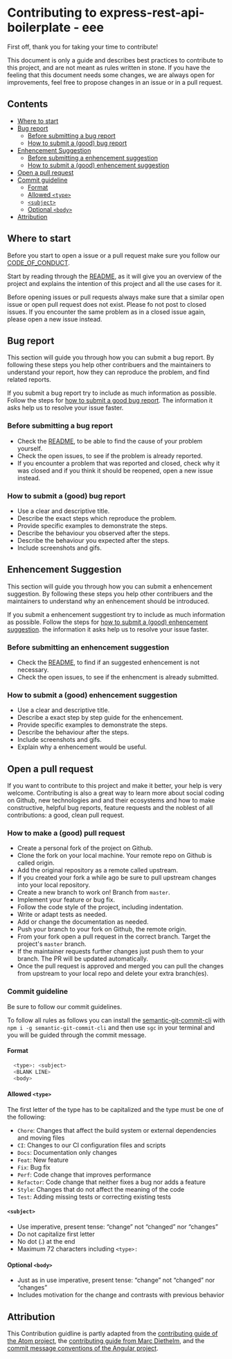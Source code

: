 # Contributing to express-rest-api-boilerplate - eee

First off, thank you for taking your time to contribute!

This document is only a guide and describes best practices to contribute to this project, and are not meant as rules written in stone. If you have the feeling that this document needs some changes, we are always open for improvements, feel free to propose changes in an issue or in a pull request.

## Contents

* [Where to start](#where-to-start)
* [Bug report](#bug-report)
  * [Before submitting a bug report](#before-submitting-a-bug-report)
  * [How to submit a (good) bug report](#how-to-submit-a-(good)-bug-report)
* [Enhencement Suggestion](#enhencement-suggestion)
  * [Before submitting a enhencement suggestion](#before-submitting-a-enhencement-suggestion)
  * [How to submit a (good) enhencement suggestion](#how-to-submit-a-(good)-enhencement-suggestion)
* [Open a pull request](#open-a-pull-request)
* [Commit guideline](#commit-guideline)
  * [Format](#format)
  * [Allowed `<type>`](#allowed-`<type>`)
  * [`<subject>`](#`<subject>`)
  * [Optional `<body>`](#optional-`<body>`)
* [Attribution](#attribution)

## Where to start

Before you start to open a issue or a pull request make sure you follow our [CODE_OF_CONDUCT](./CODE_OF_CONDUCT.md).

Start by reading through the [README](./README.md), as it will give you an overview of the project and explains the intention of this project and all the use cases for it.

Before opening issues or pull requests always make sure that a similar open issue or open pull request does not exist. Please fo not post to closed issues. If you encounter the same problem as in a closed issue again, please open a new issue instead.

## Bug report

This section will guide you through how you can submit a bug report. By following these steps you help other contribuers and the maintainers to understand your report, how they can reproduce the problem, and find related reports.

If you submit a bug report try to include as much information as possible. Follow the steps for [how to submit a good bug report](#how-to-submit-a-(good)-bug-report). The information it asks help us to resolve your issue faster.

### Before submitting a bug report

* Check the [README](./README.md), to be able to find the cause of your problem yourself.
* Check the open issues, to see if the problem is already reported.
* If you encounter a problem that was reported and closed, check why it was closed and if you think it should be reopened, open a new issue instead.

### How to submit a (good) bug report

* Use a clear and descriptive title.
* Describe the exact steps which reproduce the problem.
* Provide specific examples to demonstrate the steps.
* Describe the behaviour you observed after the steps.
* Describe the behaviour you expected after the steps.
* Include screenshots and gifs.

## Enhencement Suggestion

This section will guide you through how you can submit a enhencement suggestion. By following these steps you help other contribuers and the maintainers to understand why an enhencement should be introduced.

If you submit a enhencement suggestiont try to include as much information as possible. Follow the steps for [how to submit a (good) enhencement suggestion](#how-to-submit-a-(good)-enhencement-suggestion). the information it asks help us to resolve your issue faster.

### Before submitting an enhencement suggestion

* Check the [README](./README.md), to find if an suggested enhencement is not necessary.
* Check the open issues, to see if the enhencment is already submitted.

### How to submit a (good) enhencement suggestion

* Use a clear and descriptive title.
* Describe a exact step by step guide for the enhencement.
* Provide specific examples to demonstrate the steps.
* Describe the behaviour after the steps.
* Include screenshots and gifs.
* Explain why a enhencement would be useful.

## Open a pull request

If you want to contribute to this project and make it better, your help is very welcome. Contributing is also a great way to learn more about social coding on Github, new technologies and and their ecosystems and how to make constructive, helpful bug reports, feature requests and the noblest of all contributions: a good, clean pull request.

### How to make a (good) pull request

* Create a personal fork of the project on Github.
* Clone the fork on your local machine. Your remote repo on Github is called origin.
* Add the original repository as a remote called upstream.
* If you created your fork a while ago be sure to pull upstream changes into your local repository.
* Create a new branch to work on! Branch from `master`.
* Implement your feature or bug fix.
* Follow the code style of the project, including indentation.
* Write or adapt tests as needed.
* Add or change the documentation as needed.
* Push your branch to your fork on Github, the remote origin.
* From your fork open a pull request in the correct branch. Target the project's `master` branch.
* If the maintainer requests further changes just push them to your branch. The PR will be updated automatically.
* Once the pull request is approved and merged you can pull the changes from upstream to your local repo and delete your extra branch(es).

### Commit guideline

Be sure to follow our commit guidelines.

To follow all rules as follows you can install the [semantic-git-commit-cli](https://github.com/JPeer264/node-semantic-git-commit-cli) with `npm i -g semantic-git-commit-cli` and then use `sgc` in your terminal and you will be guided through the commit message.

#### Format

```sh
  <type>: <subject>
  <BLANK LINE>
  <body>
```

#### Allowed `<type>`

The first letter of the type has to be capitalized and the type must be one of the following:

* `Chore`: Changes that affect the build system or external dependencies and moving files
* `CI`: Changes to our CI configuration files and scripts
* `Docs`: Documentation only changes
* `Feat`: New feature
* `Fix`: Bug fix
* `Perf`: Code change that improves performance
* `Refactor`: Code change that neither fixes a bug nor adds a feature
* `Style`: Changes that do not affect the meaning of the code
* `Test`: Adding missing tests or correcting existing tests

#### `<subject>`

* Use imperative, present tense: “change” not “changed” nor “changes”
* Do not capitalize first letter
* No dot (.) at the end
* Maximum 72 characters including `<type>:`

#### Optional `<body>`

* Just as in use imperative, present tense: “change” not “changed” nor “changes”
* Includes motivation for the change and contrasts with previous behavior

## Attribution

This Contribution guidline is partly adapted from the [contributing guide of the Atom project](https://github.com/atom/atom/blob/master/CONTRIBUTING.md), the [contributing guide from Marc Diethelm](https://github.com/MarcDiethelm/contributing), and the [commit message conventions of the Angular project](https://github.com/angular/angular.js/blob/master/DEVELOPERS.md#commits).
